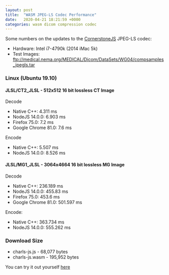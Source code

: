 ```yaml
---
layout: post
title:  "WASM JPEG-LS Codec Performance"
date:   2020-04-21 18:21:59 +0000
categories: wasm dicom compression codec
---
```


Some numbers on the updates to the [CornerstoneJS](https://cornerstonejs.org)
JPEG-LS codec:

* Hardware: Intel i7-4790k (2014 iMac 5k)
* Test Images: ftp://medical.nema.org/MEDICAL/Dicom/DataSets/WG04/compsamples_jpegls.tar

### Linux (Ubuntu 19.10)

#### JLSL/CT2_JLSL - 512x512 16 bit lossless CT Image

Decode 
* Native C++: 4.311 ms
* NodeJS 14.0.0: 6.903 ms
* Firefox 75.0: 7.2 ms
* Google Chrome 81.0: 7.6 ms 

Encode 
* Native C++: 5.507 ms
* NodeJS 14.0.0: 8.526 ms

#### JLSL/MG1_JLSL - 3064x4664 16 bit lossless MG Image

Decode 
* Native C++: 236.189 ms
* NodeJS 14.0.0: 455.83 ms
* Firefox 75.0: 453.6 ms
* Google Chrome 81.0: 501.597 ms 

Encode:
* Native C++: 363.734 ms
* NodeJS 14.0.0: 555.262 ms

### Download Size
* charls-js.js - 68,077 bytes
* charls-js.wasm - 195,952 bytes

You can try it out yourself [here](https://chafey.github.io/charls-js/test/browser/)